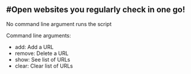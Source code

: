 #Open websites you regularly check in one go!
---
No command line argument runs the script  
  
Command line arguments:  
* add: Add a URL  
* remove: Delete a URL  
* show: See list of URLs  
* clear: Clear list of URLs  
